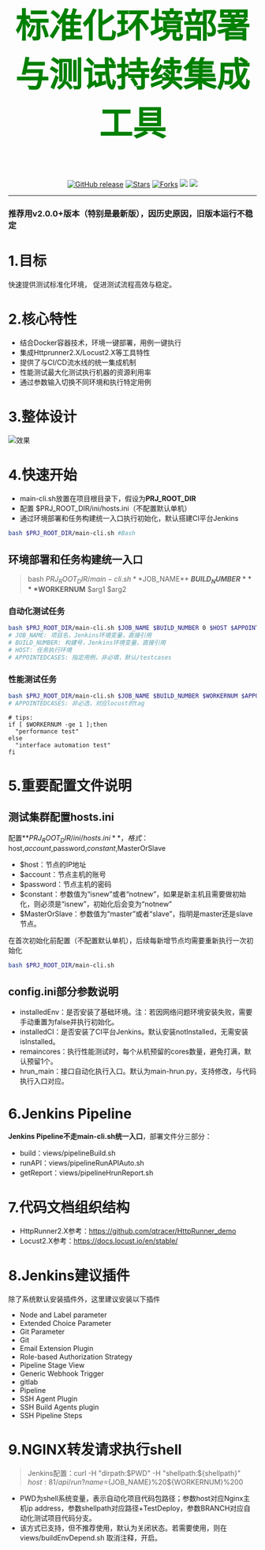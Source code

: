 <h3 align="center"><p style="color: green;font-weight: bold; font-size: 68px;">标准化环境部署与测试持续集成工具</p></h3>
<p align="center">
  <a href="https://github.com/qtracer/TestDeploy/releases"><img src="https://img.shields.io/github/v/release/qtracer/TestDeploy" alt="GitHub release"></a>
  <a href="https://github.com/qtracer/TestDeploy"><img src="https://img.shields.io/github/stars/qtracer/TestDeploy?color=%23D0A20D&style=flat-square" alt="Stars"></a>
  <a href="https://github.com/qtracer/TestDeploy"><img src="https://img.shields.io/github/forks/qtracer/TestDeploy?color=%230ACB84&style=flat-square" alt="Forks"></a>
  <a href="https://www.linux.org/"><img src="https://img.shields.io/badge/Language-Bash | Python3-blue.svg"></a>
  <a href="https://blog.csdn.net/qq_24601279/article/details/122942046"><img src="https://img.shields.io/badge/Desc-CSDN-blue.svg"></a>
</p>
<hr />

### 推荐用v2.0.0+版本（特别是最新版），因历史原因，旧版本运行不稳定

# 1.目标
快速提供测试标准化环境，
促进测试流程高效与稳定。

# 2.核心特性
* 结合Docker容器技术，环境一键部署，用例一键执行
* 集成Httprunner2.X/Locust2.X等工具特性
* 提供了与CI/CD流水线的统一集成机制
* 性能测试最大化测试执行机器的资源利用率
* 通过参数输入切换不同环境和执行特定用例
  
# 3.整体设计
![效果](https://github.com/qtracer/TestDeploy/blob/main/data/%E8%BF%90%E7%BB%B4%E5%B9%B3%E5%8F%B0%E6%9E%B6%E6%9E%84%E5%9B%BE00.png)

# 4.快速开始
* main-cli.sh放置在项目根目录下，假设为**PRJ_ROOT_DIR**
* 配置 $PRJ_ROOT_DIR/ini/hosts.ini（不配置默认单机）
* 通过环境部署和任务构建统一入口执行初始化，默认搭建CI平台Jenkins
```Bash 
bash $PRJ_ROOT_DIR/main-cli.sh #Bash
```

## 环境部署和任务构建统一入口
> bash $PRJ_ROOT_DIR/main-cli.sh **$JOB_NAME** **$BUILD_NUMBER** **$WORKERNUM** $arg1 $arg2

### 自动化测试任务
```Bash 
bash $PRJ_ROOT_DIR/main-cli.sh $JOB_NAME $BUILD_NUMBER 0 $HOST $APPOINTEDCASES #Bash
# JOB_NAME: 项目名，Jenkins环境变量，直接引用
# BUILD_NUMBER: 构建号，Jenkins环境变量，直接引用
# HOST: 任务执行环境
# APPOINTEDCASES: 指定用例，非必填，默认/testcases
```

### 性能测试任务
```Bash 
bash $PRJ_ROOT_DIR/main-cli.sh $JOB_NAME $BUILD_NUMBER $WORKERNUM $APPOINTEDCASES #Bash
# APPOINTEDCASES: 非必选，对应locust的tag
```
```
# tips:
if [ $WORKERNUM -ge 1 ];then
  "performance test"
else
  "interface automation test"
fi
```

# 5.重要配置文件说明
## 测试集群配置hosts.ini
配置**$PRJ_ROOT_DIR/ini/hosts.ini**，格式：$host,$account,$password,$constant,$MasterOrSlave

* $host：节点的IP地址
* $account：节点主机的账号
* $password：节点主机的密码
* $constant：参数值为“isnew”或者“notnew”，如果是新主机且需要做初始化，则必须是“isnew”，初始化后会变为“notnew”
* $MasterOrSlave：参数值为“master”或者“slave”，指明是master还是slave节点。

在首次初始化前配置（不配置默认单机），后续每新增节点均需要重新执行一次初始化
```Bash
bash $PRJ_ROOT_DIR/main-cli.sh
```

## config.ini部分参数说明
* installedEnv：是否安装了基础环境。注：若因网络问题环境安装失败，需要手动重置为false并执行初始化。
* installedCI：是否安装了CI平台Jenkins。默认安装notInstalled，无需安装isInstalled。
* remaincores：执行性能测试时，每个从机预留的cores数量，避免打满，默认预留1个。
* hrun_main：接口自动化执行入口。默认为main-hrun.py，支持修改，与代码执行入口对应。

# 6.Jenkins Pipeline
**Jenkins Pipeline不走main-cli.sh统一入口**，部署文件分三部分：
* build：views/pipelineBuild.sh
* runAPI：views/pipelineRunAPIAuto.sh
* getReport：views/pipelineHrunReport.sh

# 7.代码文档组织结构
* HttpRunner2.X参考：https://github.com/qtracer/HttpRunner_demo
* Locust2.X参考：https://docs.locust.io/en/stable/

# 8.Jenkins建议插件
除了系统默认安装插件外，这里建议安装以下插件
* Node and Label parameter	
* Extended Choice Parameter
* Git Parameter
* Git
* Email Extension Plugin
* Role-based Authorization Strategy
* Pipeline Stage View
* Generic Webhook Trigger
* gitlab
* Pipeline
* SSH Agent Plugin
* SSH Build Agents plugin
* SSH Pipeline Steps

# 9.NGINX转发请求执行shell
> Jenkins配置：curl -H "dirpath:$PWD" -H "shellpath:${shellpath}" ${host}:81/api/run?name=${JOB_NAME}%20${WORKERNUM}%200
* PWD为shell系统变量，表示自动化项目代码包路径；参数host对应Nginx主机ip address，参数shellpath对应路径+TestDeploy，参数BRANCH对应自动化测试项目代码分支。
* 该方式已支持，但不推荐使用，默认为关闭状态。若需要使用，则在views/buildEnvDepend.sh 取消注释，开启。
